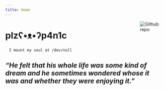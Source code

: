 ```yaml
---
title: Home
---
```


[<img src="https://media.licdn.com/dms/image/D4D03AQHIRthuj01ZBA/profile-displayphoto-shrink_100_100/0/1692702496988?e=1701302400&v=beta&t=0QYTQ90W7O9Sg7ALMjNpkm3uvUjlLXjtn_eZTgR2ZTM" style="max-width:15%;min-width:40px;float:right;" alt="Github repo" />](https://github.com/plzp4n1c)

# plzʕ•ᴥ•ʔp4n1c
&nbsp;&nbsp;&nbsp;`I mount my soul at /dev/null`
&nbsp;&nbsp;&nbsp;

## _“He felt that his whole life was some kind of dream and he sometimes wondered whose it was and whether they were enjoying it.”_
&nbsp;&nbsp;&nbsp;